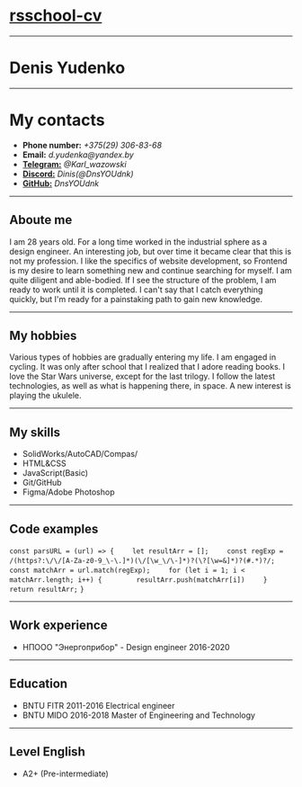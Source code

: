 # [rsschool-cv](https://DnsYOUdnk.github.io/rsschool-cv/cv)
---
# Denis Yudenko  
***
# My contacts
* **Phone number:** _+375(29) 306-83-68_
* **Email:** _d.yudenka@yandex.by_ 
* [**Telegram:**](https://t.me/Karl_wazowski) _@Karl_wazowski_
* [**Discord:**](https://discord.gg) _Dinis(@DnsYOUdnk)_
* [**GitHub:**](https://github.com/DnsYOUdnk) _DnsYOUdnk_
***
## Aboute me
  I am 28 years old. For a long time  worked in the industrial sphere as a design engineer. An interesting job, but over time it became clear that this is not my profession. I like the specifics of website development, so Frontend is my desire to learn something new and continue searching for myself. I am quite diligent and able-bodied. If I see the structure of the problem, I am ready to work until it is completed. I can't say that I catch everything quickly, but I'm ready for a painstaking path to gain new knowledge.  
***
## My hobbies
  Various types of hobbies are gradually entering my life. I am engaged in cycling. It was only after school that I realized that I adore reading books. I love the Star Wars universe, except for the last trilogy. I follow the latest technologies, as well as what is happening there, in space. A new interest is playing the ukulele.  
***
## My skills
* SolidWorks/AutoCAD/Compas/
* HTML&CSS
* JavaScript(Basic)
* Git/GitHub
* Figma/Adobe Photoshop
***
## Code examples
`const parsURL = (url) => {`
`    let resultArr = [];`
`    const regExp = /(https?:\/\/[A-Za-z0-9_\-\.]*)(\/[\w_\/\-]*)?(\?[\w=&]*)?(#.*)?/;`
`    const matchArr = url.match(regExp);`
`    for (let i = 1; i < matchArr.length; i++) {`
`        resultArr.push(matchArr[i])`
`    }`
`    return resultArr;`
`}`
***
## Work experience
 * НПООО "Энергоприбор" - Design engineer 2016-2020
***
## Education
* BNTU FITR 2011-2016 Electrical engineer
* BNTU MIDO 2016-2018 Master of Engineering and Technology
***
## Level English
 * A2+ (Pre-intermediate)